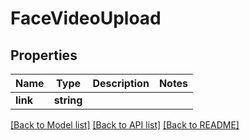 # FaceVideoUpload

## Properties
Name | Type | Description | Notes
------------ | ------------- | ------------- | -------------
**link** | **string** |  | 

[[Back to Model list]](../README.md#documentation-for-models) [[Back to API list]](../README.md#documentation-for-api-endpoints) [[Back to README]](../README.md)


